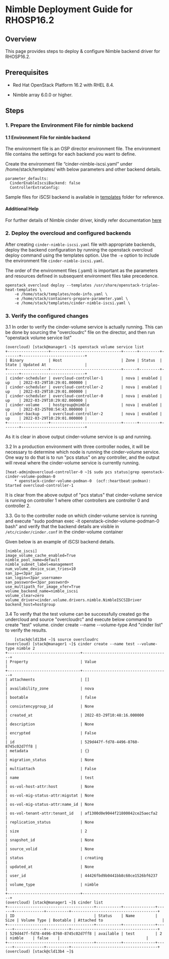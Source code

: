 # Nimble Deployment Guide for RHOSP16.2

## Overview

This page provides steps to deploy & configure Nimble backend driver for RHOSP16.2.

## Prerequisites

* Red Hat OpenStack Platform 16.2 with RHEL 8.4.

* Nimble array 6.0.0 or higher.

## Steps

### 1.  Prepare the Environment File for  nimble backend

#### 1.1 Environment File for nimble backend

The environment file is an OSP director environment file. The environment file contains the settings for each backend you want to define.

Create the environment file “cinder-nimble-iscsi.yaml” under /home/stack/templates/ with below parameters and other backend details.

```
parameter_defaults:
  CinderEnableIscsiBackend: false
  ControllerExtraConfig:
```

Sample files for iSCSI backend is available in [templates](https://github.com/hpe-storage/hpe-nimble-cinder-rhosp16.2/blob/master/templates) folder for reference.

#### Additional Help

For further details of Nimble cinder driver, kindly refer documentation [here](https://docs.openstack.org/cinder/latest/configuration/block-storage/drivers/nimble-volume-driver.html)


### 2.  Deploy the overcloud and configured backends

After creating ```cinder-nimble-iscsi.yaml``` file with appropriate backends, deploy the backend configuration by running the openstack overcloud deploy command using the templates option.
Use the ```-e``` option to include the environment file ```cinder-nimble-iscsi.yaml```.

The order of the environment files (.yaml) is important as the parameters and resources defined in subsequent environment files take precedence.

```
openstack overcloud deploy --templates /usr/share/openstack-tripleo-heat-templates \
    -e /home/stack/templates/node-info.yaml \
    -e /home/stack/containers-prepare-parameter.yaml \
    -e /home/stack/templates/cinder-nimble-iscsi.yaml \
```
### 3.  Verify the configured changes

3.1 In order to verify the cinder-volume service is actually running. This can be done by sourcing the "overcloudrc" file on the director,
and then run "openstack volume service list"
```
(overcloud) [stack@manager1 ~]$ openstack volume service list
+------------------+-------------------------------+------+---------+-------+----------------------------+
| Binary           | Host                          | Zone | Status  | State | Updated At                 |
+------------------+-------------------------------+------+---------+-------+----------------------------+
| cinder-scheduler | overcloud-controller-1        | nova | enabled | up    | 2022-03-29T10:29:01.000000 |
| cinder-scheduler | overcloud-controller-2        | nova | enabled | up    | 2022-03-29T10:29:01.000000 |
| cinder-scheduler | overcloud-controller-0        | nova | enabled | up    | 2022-03-29T10:29:02.000000 |
| cinder-volume    | hostgroup@nimble              | nova | enabled | up    | 2022-03-25T08:54:43.000000 |
| cinder-backup    | overcloud-controller-2        | nova | enabled | up    | 2022-03-29T10:29:01.000000 |
+------------------+-------------------------------+------+---------+-------+----------------------------+

```
As it is clear in above output cinder-volume service is up and running.

3.2 In a production environment with three controller nodes, it will be necessary to determine which node is running the cinder-volume service. One
  way to do that is to run "pcs status" on any controller, and the output will reveal where the cinder-volume service is currently running.
```
[heat-admin@overcloud-controller-0 ~]$ sudo pcs status|grep openstack-cinder-volume-podman-0
    * openstack-cinder-volume-podman-0  (ocf::heartbeat:podman):        Started overcloud-controller-1
```
It is clear from the above output of "pcs status" that cinder-volume service is running on controller 1 where other controllers are controller 0 and controller 2.

3.3. Go to the controller node on which cinder-volume service is running and execute "sudo podman exec -it openstack-cinder-volume-podman-0 bash" and verify that the backend details are visible in ```/etc/cinder/cinder.conf``` in the cinder-volume container

Given below is an example of iSCSI backend details.
```
[nimble_iscsi]
image_volume_cache_enabled=True
nimble_pool_name=default
nimble_subnet_label=management
num_volume_device_scan_tries=10
san_ip=<3par_ip>
san_login=<3par_username>
san_password=<3par_password>
use_multipath_for_image_xfer=True
volume_backend_name=nimble_iscsi
volume_clear=zero
volume_driver=cinder.volume.drivers.nimble.NimbleISCSIDriver
backend_host=hostgroup
```
3.4 To verify that the test volume can be successfully created go the undercloud and source "overcloudrc" and execute below command to create "test" volume.
cinder create --name  --volume-type <volume-type> <size>
And "cinder list" to verify the results.    
```
    [stack@cld13b4 ~]$ source overcloudrc
(overcloud) [stack@manager1 ~]$ cinder create --name test --volume-type nimble 2
+--------------------------------+--------------------------------------+
| Property                       | Value                                |
+--------------------------------+--------------------------------------+
| attachments                    | []                                   |
| availability_zone              | nova                                 |
| bootable                       | false                                |
| consistencygroup_id            | None                                 |
| created_at                     | 2022-03-29T10:48:16.000000           |
| description                    | None                                 |
| encrypted                      | False                                |
| id                             | 529d447f-fd78-4496-8760-8745c02d7ff8 |
| metadata                       | {}                                   |
| migration_status               | None                                 |
| multiattach                    | False                                |
| name                           | test                                 |
| os-vol-host-attr:host          | None                                 |
| os-vol-mig-status-attr:migstat | None                                 |
| os-vol-mig-status-attr:name_id | None                                 |
| os-vol-tenant-attr:tenant_id   | af1300d0e9044f21800042ce25aecfa2     |
| replication_status             | None                                 |
| size                           | 2                                    |
| snapshot_id                    | None                                 |
| source_volid                   | None                                 |
| status                         | creating                             |
| updated_at                     | None                                 |
| user_id                        | 44426fbd9b0441bb8c60ce1526bf6237     |
| volume_type                    | nimble                             |
+--------------------------------+--------------------------------------+
(overcloud) [stack@manager1 ~]$ cinder list
+--------------------------------------+-----------+--------------+------+-------------+----------+--------------------------------------+
| ID                                   | Status    | Name         | Size | Volume Type | Bootable | Attached to                          |
+--------------------------------------+-----------+--------------+------+-------------+----------+--------------------------------------+
| 529d447f-fd78-4496-8760-8745c02d7ff8 | available | test         | 2    | nimble    | false    |                                      |
+--------------------------------------+-----------+--------------+------+-------------+----------+--------------------------------------+
(overcloud) [stack@cld13b4 ~]$

```
